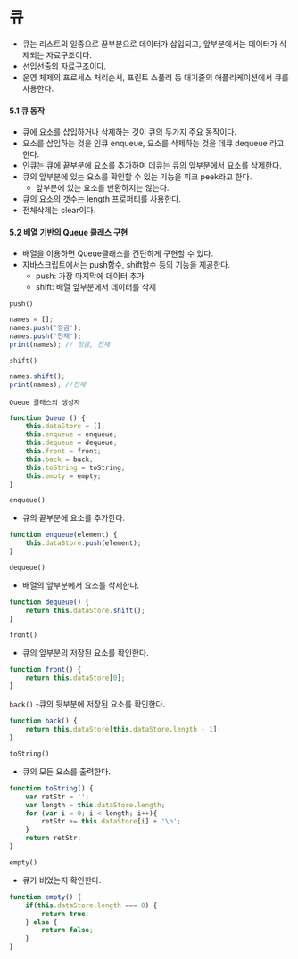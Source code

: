 # 큐
- 큐는 리스트의 일종으로 끝부분으로 데이터가 삽입되고, 앞부분에서는 데이터가 삭제되는 자료구조이다.
- 선입선출의 자료구조이다.
- 운영 체제의 프로세스 처리순서, 프린트 스풀러 등 대기줄의 애플리케이션에서 큐를 사용한다.

#### 5.1 큐 동작
- 큐에 요소를 삽입하거나 삭제하는 것이 큐의 두가지 주요 동작이다.
- 요소를 삽입하는 것을 인큐 enqueue, 요소를 삭제하는 것을 데큐 dequeue 라고 한다.
- 인큐는 큐에 끝부분에 요소를 추가하며 데큐는 큐의 앞부분에서 요소를 삭제한다.
- 큐의 앞부분에 있는 요소를 확인할 수 있는 기능을 피크 peek라고 한다.
    - 앞부분에 있는 요소를 반환하지는 않는다.
- 큐의 요소의 갯수는 length 프로퍼티를 사용한다.
- 전체삭제는 clear이다.

#### 5.2 배열 기반의 Queue 클래스 구현
- 배열을 이용하면 Queue클래스를 간단하게 구현할 수 있다.
- 자바스크립트에서는 push함수, shift함수 등의 기능을 제공한다.
    - push: 가장 마지막에 데이터 추가
    - shift: 배열 앞부분에서 데이터를 삭제
    
`push()`
```javascript
names = [];
names.push('정곰');
names.push('천재');
print(names); // 정곰, 천재
```

`shift()`
```javascript
names.shift();
print(names); //천재

```

`Queue 클래스의 생성자`
```javascript
function Queue () {
    this.dataStore = [];
    this.enqueue = enqueue;
    this.dequeue = dequeue;
    this.front = front;
    this.back = back;
    this.toString = toString;
    this.empty = empty;
}
```

`enqueue()`
- 큐의 끝부분에 요소를 추가한다.
```javascript
function enqueue(element) {
    this.dataStore.push(element);
}
```

`dequeue()`
- 배열의 앞부분에서 요소를 삭제한다.
```javascript
function dequeue() {
    return this.dataStore.shift();        
}
```

`front()`
- 큐의 앞부분의 저장된 요소를 확인한다.
```javascript
function front() {
    return this.dataStore[0];
}
```

`back()`
-큐의 뒷부분에 저장된 요소를 확인한다.
```javascript
function back() {
    return this.dataStore[this.dataStore.length - 1];
}
```

`toString()`
- 큐의 모든 요소를 출력한다.
```javascript
function toString() {
    var retStr = '';
    var length = this.dataStore.length;
    for (var i = 0; i < length; i++){
        retStr += this.dataStore[i] + '\n';
    } 
    return retStr;
}
```
`empty()`
- 큐가 비었는지 확인한다.
```javascript
function empty() {
    if(this.dataStore.length === 0) {
        return true;
    } else {
        return false;
    }
}
```



